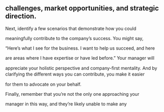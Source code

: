 ## challenges, market opportunities, and strategic direction.

Next, identify a few scenarios that demonstrate how you could

meaningfully contribute to the company’s success. You might say,

“Here’s what I see for the business. I want to help us succeed, and here

are areas where I have expertise or have led before.” Your manager will

appreciate your holistic perspective and company-ﬁrst mentality. And by clarifying the diﬀerent ways you can contribute, you make it easier

for them to advocate on your behalf.

Finally, remember that you’re not the only one approaching your

manager in this way, and they’re likely unable to make any